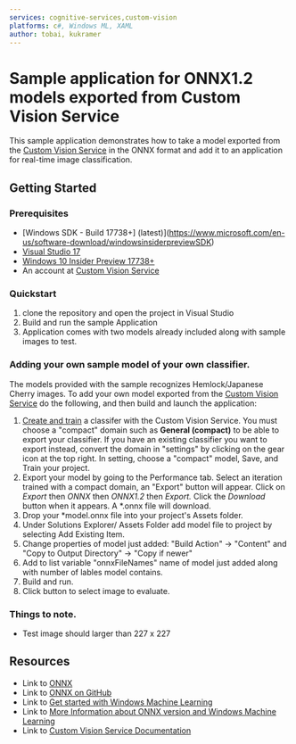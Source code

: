 ```yaml
---
services: cognitive-services,custom-vision
platforms: c#, Windows ML, XAML
author: tobai, kukramer
---
```


# Sample application for ONNX1.2 models exported from Custom Vision Service
This sample application demonstrates how to take a model exported from the [Custom Vision Service](https://www.customvision.ai) in the ONNX format and add it to an application for real-time image classification. 

## Getting Started

### Prerequisites
- [Windows SDK - Build 17738+] (latest)](https://www.microsoft.com/en-us/software-download/windowsinsiderpreviewSDK)
- [Visual Studio 17](https://www.visualstudio.com/vs/preview/)
- [Windows 10 Insider Preview 17738+](https://www.microsoft.com/en-us/software-download/windowsinsiderpreviewiso)
- An account at [Custom Vision Service](https://www.customvision.ai) 
### Quickstart

1. clone the repository and open the project in Visual Studio
2. Build and run the sample Application
3. Application comes with two models already included along with sample images to test.
### Adding your own sample model of your own classifier.
The models provided with the sample recognizes Hemlock/Japanese Cherry images. To add  your own model exported from the [Custom Vision Service](https://www.customvision.ai) do the following, and then build and launch the application:
  1. [Create and train](https://docs.microsoft.com/en-us/azure/cognitive-services/custom-vision-service/getting-started-build-a-classifier) a classifer with the Custom Vision Service. You must choose a "compact" domain such as **General (compact)** to be able to export your classifier. If you have an existing classifier you want to export instead, convert the domain in "settings" by clicking on the gear icon at the top right. In setting, choose a "compact" model, Save, and Train your project.  
  2. Export your model by going to the Performance tab. Select an iteration trained with a compact domain, an "Export" button will appear. Click on *Export* then *ONNX* then *ONNX1.2* then *Export.* Click the *Download* button when it appears. A *.onnx file will download.
  3. Drop your *model.onnx file into your project's Assets folder. 
  4. Under Solutions Explorer/ Assets Folder add model file to project by selecting Add Existing Item.
  5. Change properties of model just added: "Build Action" -> "Content"  and  "Copy to Output Directory" -> "Copy if newer"
  6. Add to list variable "onnxFileNames" name of model just added along with number of lables model contains.
  7. Build and run.
  8. Click button to select image to evaluate.

### Things to note.
- Test image should larger than 227 x 227


## Resources
- Link to [ONNX](https://onnx.ai/)
- Link to [ONNX on GitHub](https://github.com/onnx/onnx)
- Link to [Get started with Windows Machine Learning](https://docs.microsoft.com/en-us/windows/uwp/machine-learning/get-started)
- Link to [More Information about ONNX version and Windows Machine Learning](https://github.com/Microsoft/Windows-Machine-Learning)
- Link to [Custom Vision Service Documentation](https://docs.microsoft.com/en-us/azure/cognitive-services/custom-vision-service/home)
